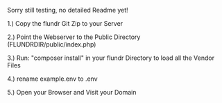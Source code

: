 Sorry still testing, no detailed Readme yet!

1.) Copy the flundr Git Zip to your Server

2.) Point the Webserver to the Public Directory (FLUNDRDIR/public/index.php)

3.) Run: "composer install" in your flundr Directory to load all the Vendor Files

4.) rename example.env to .env

5.) Open your Browser and Visit your Domain
